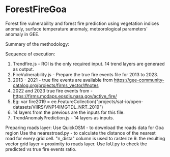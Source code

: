 # ForestFireGoa
Forest fire vulnerability and forest fire prediction using vegetation indices anomaly, surface temperature anomaly, meteorological parameters' anomaly in GEE.

Summary of the methodology:



Sequence of execution:

1. Trendfire.js - ROI is the only required input. 14 trend layers are generaed as output.
2. FireVulnerability.js - Prepare the true fire events file for 2013 to 2023.
3. 2013 - 2021 - true fire events are available from https://gee-community-catalog.org/projects/firms_vector/#notes
4. 2022 and 2023 true fire events from - https://firms.modaps.eosdis.nasa.gov/active_fire/
5. Eg: var fire2019 = ee.FeatureCollection("projects/sat-io/open-datasets/VIIRS/VNP14IMGTDL_NRT_2019")
6. 14 layers from the previous are the inputs for this file.
7. TrendAnomalyPrediction.js - 14 layers as inputs.

Preparing roads layer: Use QuickOSM - to download the roads data for Goa region Use the nearestroad.py - to calculate the distance of the nearest road for every grid cell. "n_dista" column is used to rasterize 9. the resulting vector grid layer = proximity to roads layer. Use IoU.py to check the predicted vs true fire events ratio.
